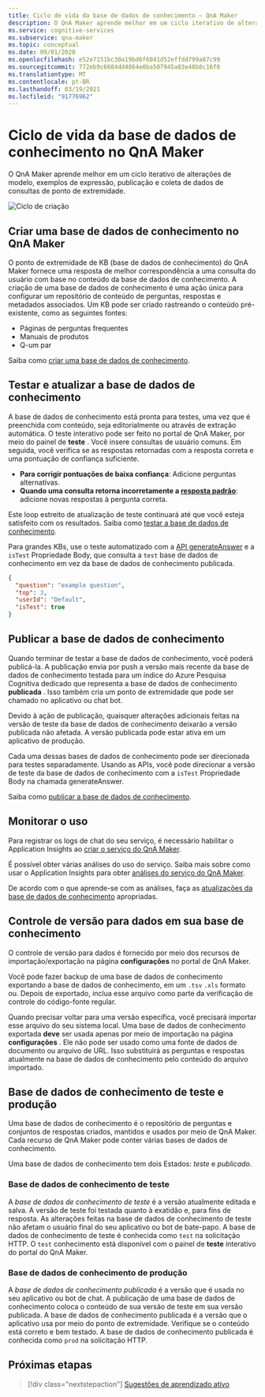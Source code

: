 ```yaml
---
title: Ciclo de vida da base de dados de conhecimento – QnA Maker
description: O QnA Maker aprende melhor em um ciclo iterativo de alterações de modelo, exemplos de expressão, publicação e coleta de dados de consultas de ponto de extremidade.
ms.service: cognitive-services
ms.subservice: qna-maker
ms.topic: conceptual
ms.date: 09/01/2020
ms.openlocfilehash: e52e7151bc30a19bd6f6041d52effdd799a87c99
ms.sourcegitcommit: 772eb9c6684dd4864e0ba507945a83e48b8c16f0
ms.translationtype: MT
ms.contentlocale: pt-BR
ms.lasthandoff: 03/19/2021
ms.locfileid: "91776962"
---
```

# <a name="knowledge-base-lifecycle-in-qna-maker"></a>Ciclo de vida da base de dados de conhecimento no QnA Maker
O QnA Maker aprende melhor em um ciclo iterativo de alterações de modelo, exemplos de expressão, publicação e coleta de dados de consultas de ponto de extremidade.

![Ciclo de criação](../media/qnamaker-concepts-lifecycle/kb-lifecycle.png)

## <a name="creating-a-qna-maker-knowledge-base"></a>Criar uma base de dados de conhecimento no QnA Maker
O ponto de extremidade de KB (base de dados de conhecimento) do QnA Maker fornece uma resposta de melhor correspondência a uma consulta do usuário com base no conteúdo da base de dados de conhecimento. A criação de uma base de dados de conhecimento é uma ação única para configurar um repositório de conteúdo de perguntas, respostas e metadados associados. Um KB pode ser criado rastreando o conteúdo pré-existente, como as seguintes fontes:

- Páginas de perguntas frequentes
- Manuais de produtos
- Q-um par

Saiba como [criar uma base de dados de conhecimento](../quickstarts/create-publish-knowledge-base.md).

## <a name="testing-and-updating-the-knowledge-base"></a>Testar e atualizar a base de dados de conhecimento

A base de dados de conhecimento está pronta para testes, uma vez que é preenchida com conteúdo, seja editorialmente ou através de extração automática. O teste interativo pode ser feito no portal de QnA Maker, por meio do painel de **teste** . Você insere consultas de usuário comuns. Em seguida, você verifica se as respostas retornadas com a resposta correta e uma pontuação de confiança suficiente.


* **Para corrigir pontuações de baixa confiança**: Adicione perguntas alternativas.
* **Quando uma consulta retorna incorretamente a [resposta padrão](../How-to/change-default-answer.md)**: adicione novas respostas à pergunta correta.

Este loop estreito de atualização de teste continuará até que você esteja satisfeito com os resultados. Saiba como [testar a base de dados de conhecimento](../How-To/test-knowledge-base.md).

Para grandes KBs, use o teste automatizado com a [API generateAnswer](../how-to/metadata-generateanswer-usage.md#get-answer-predictions-with-the-generateanswer-api) e a `isTest` Propriedade Body, que consulta a `test` base de dados de conhecimento em vez da base de dados de conhecimento publicada.

```json
{
  "question": "example question",
  "top": 3,
  "userId": "Default",
  "isTest": true
}
```

## <a name="publish-the-knowledge-base"></a>Publicar a base de dados de conhecimento
Quando terminar de testar a base de dados de conhecimento, você poderá publicá-la. A publicação envia por push a versão mais recente da base de dados de conhecimento testada para um índice do Azure Pesquisa Cognitiva dedicado que representa a base de dados de conhecimento **publicada** . Isso também cria um ponto de extremidade que pode ser chamado no aplicativo ou chat bot.

Devido à ação de publicação, quaisquer alterações adicionais feitas na versão de teste da base de dados de conhecimento deixarão a versão publicada não afetada. A versão publicada pode estar ativa em um aplicativo de produção.

Cada uma dessas bases de dados de conhecimento pode ser direcionada para testes separadamente. Usando as APIs, você pode direcionar a versão de teste da base de dados de conhecimento com a `isTest` Propriedade Body na chamada generateAnswer.

Saiba como [publicar a base de dados de conhecimento](../Quickstarts/create-publish-knowledge-base.md#publish-the-knowledge-base).

## <a name="monitor-usage"></a>Monitorar o uso
Para registrar os logs de chat do seu serviço, é necessário habilitar o Application Insights ao [criar o serviço do QnA Maker](../How-To/set-up-qnamaker-service-azure.md).

É possível obter várias análises do uso do serviço. Saiba mais sobre como usar o Application Insights para obter [análises do serviço do QnA Maker](../How-To/get-analytics-knowledge-base.md).

De acordo com o que aprende-se com as análises, faça as [atualizações da base de dados de conhecimento](../How-To/edit-knowledge-base.md) apropriadas.

## <a name="version-control-for-data-in-your-knowledge-base"></a>Controle de versão para dados em sua base de conhecimento

O controle de versão para dados é fornecido por meio dos recursos de importação/exportação na página **configurações** no portal de QnA Maker.

Você pode fazer backup de uma base de dados de conhecimento exportando a base de dados de conhecimento, em um `.tsv` `.xls` formato ou. Depois de exportado, inclua esse arquivo como parte da verificação de controle do código-fonte regular.

Quando precisar voltar para uma versão específica, você precisará importar esse arquivo do seu sistema local. Uma base de dados de conhecimento exportada **deve** ser usada apenas por meio de importação na página **configurações** . Ele não pode ser usado como uma fonte de dados de documento ou arquivo de URL. Isso substituirá as perguntas e respostas atualmente na base de dados de conhecimento pelo conteúdo do arquivo importado.

## <a name="test-and-production-knowledge-base"></a>Base de dados de conhecimento de teste e produção
Uma base de dados de conhecimento é o repositório de perguntas e conjuntos de respostas criados, mantidos e usados por meio de QnA Maker. Cada recurso de QnA Maker pode conter várias bases de dados de conhecimento.

Uma base de dados de conhecimento tem dois Estados: *teste* e *publicado*.

### <a name="test-knowledge-base"></a>Base de dados de conhecimento de teste

A *base de dados de conhecimento de teste* é a versão atualmente editada e salva. A versão de teste foi testada quanto à exatidão e, para fins de resposta. As alterações feitas na base de dados de conhecimento de teste não afetam o usuário final do seu aplicativo ou bot de bate-papo. A base de dados de conhecimento de teste é conhecida como `test` na solicitação HTTP. O `test` conhecimento está disponível com o painel de **teste** interativo do portal do QnA Maker.

### <a name="production-knowledge-base"></a>Base de dados de conhecimento de produção

A *base de dados de conhecimento publicada* é a versão que é usada no seu aplicativo ou bot de chat. A publicação de uma base de dados de conhecimento coloca o conteúdo de sua versão de teste em sua versão publicada. A base de dados de conhecimento publicada é a versão que o aplicativo usa por meio do ponto de extremidade. Verifique se o conteúdo está correto e bem testado. A base de dados de conhecimento publicada é conhecida como `prod` na solicitação HTTP.


## <a name="next-steps"></a>Próximas etapas

> [!div class="nextstepaction"]
> [Sugestões de aprendizado ativo](./active-learning-suggestions.md)